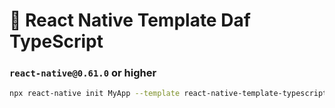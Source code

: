 # :space_invader: React Native Template Daf TypeScript

### `react-native@0.61.0` or higher

```sh
npx react-native init MyApp --template react-native-template-typescript
```
